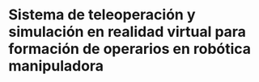 ﻿# Sistema de teleoperación y simulación en realidad virtual para formación de operarios en robótica manipuladora

# &nbsp;


